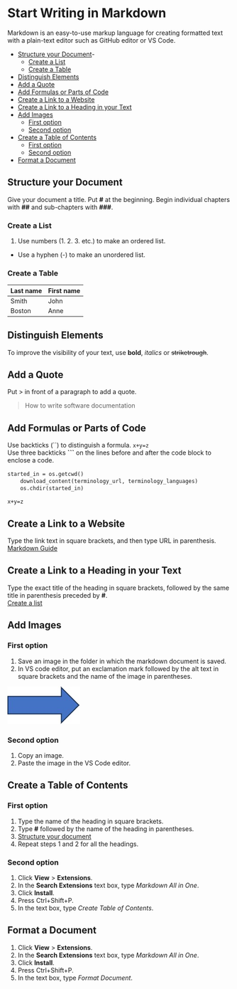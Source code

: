 
# Start Writing in Markdown <!-- omit in toc -->

Markdown is an easy-to-use markup language for creating formatted text with a plain-text editor such as GitHub editor or VS Code.

- [Structure your Document](#structure-your-document)- 
  - [Create a List](#create-a-list)
  - [Create a Table](#create-a-table)
- [Distinguish Elements](#distinguish-elements)
- [Add a Quote](#add-a-quote)
- [Add Formulas or Parts of Code](#add-formulas-or-parts-of-code)
- [Create a Link to a Website](#create-a-link-to-a-website)
- [Create a Link to a Heading in your Text](#create-a-link-to-a-heading-in-your-text)
- [Add Images](#add-images)
  - [First option](#first-option)
  - [Second option](#second-option)
- [Create a Table of Contents](#create-a-table-of-contents)
  - [First option](#first-option-1)
  - [Second option](#second-option-1)
- [Format a Document](#format-a-document)

## Structure your Document

Give your document a title. Put **#** at the beginning. Begin individual chapters with **##** and sub-chapters with **###**.

### Create a List

1. Use numbers (1. 2. 3. etc.) to make an ordered list.
- Use a hyphen (-) to make an unordered list.
  
### Create a Table

| Last name | First name |
| --------- | ---------- |
| Smith     | John       |
| Boston    | Anne       |

## Distinguish Elements

To improve the visibility of your text, use **bold**, *italics* or ~~striketrough~~.  

## Add a Quote

Put > in front of a paragraph to add a quote.

> How to write software documentation

## Add Formulas or Parts of Code

Use backticks (``) to distinguish a formula.
`x+y=z`  
Use three backticks **```** on the lines before and after the code block to enclose a code.
```
started_in = os.getcwd()
    download_content(terminology_url, terminology_languages)
    os.chdir(started_in)
```
```
x+y=z
```
## Create a Link to a Website

Type the link text in square brackets, and then type URL in parenthesis.
[Markdown Guide](https://www.markdownguide.org/cheat-sheet/)

## Create a Link to a Heading in your Text

Type the exact title of the heading in square brackets, followed by the same title in parenthesis preceded by **#**.  
[Create a list](#create-a-list)

## Add Images

### First option
1. Save an image in the folder in which the markdown document is saved.
2. In VS code editor, put an exclamation mark followed by the alt text in square brackets and the name of the image in parentheses.
   
![Alt text](Strzałka.jpg)  

### Second option
1. Copy an image.
2. Paste the image in the VS Code editor.

## Create a Table of Contents

### First option
1. Type the name of the heading in square brackets.
2. Type **#** followed by the name of the heading in parentheses.
3. [Structure your document](#structure-your-document)
4. Repeat steps 1 and 2 for all the headings.  

### Second option  
1. Click **View** > **Extensions**.
2. In the **Search Extensions** text box, type _Markdown All in One_.
3. Click **Install**.
4. Press Ctrl+Shift+P.
5. In the text box, type _Create Table of Contents_.

## Format a Document
1. Click **View** > **Extensions**.
2. In the **Search Extensions** text box, type _Markdown All in One_.
3. Click **Install**.
4. Press Ctrl+Shift+P.
5. In the text box, type _Format Document_.


